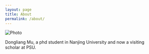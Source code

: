 ```yaml
---
layout: page
title: About
permalink: /about/
---
```


![Photo]({{site.url}}/images/Photo.jpg)

Dongliang Mu, a phd student in Nanjing University and
now a visiting scholar at PSU.

